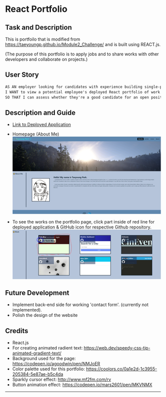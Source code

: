 # React Portfolio

## Task and Description

This is portfoilo that is modified from https://taeyoungp.github.io/Module2_Challenge/ and is built using REACT.js.

(The purpose of this portfolio is to apply jobs and to share works with other developers and collaborate on projects.)

## User Story

```md
AS AN employer looking for candidates with experience building single-page applications
I WANT to view a potential employee's deployed React portfolio of work samples
SO THAT I can assess whether they're a good candidate for an open position
```

## Description and Guide
* [Link to Deployed Application](https://taeyoungp.github.io/Portfolio_react/)

* Homepage (About Me)
    ![Main Page](./src/assets/about.png)

* To see the works on the portfolio page, click part inside of red line for deployed application & GitHub icon for respective Github repository. 
    ![Portfolio Works](./src/assets/project.png)

## Future Development
* Implement back-end side for working 'contact form'. (currently not implemented).
* Polish the design of the website

## Credits
* React.js
* For creating animated radient text: https://web.dev/speedy-css-tip-animated-gradient-text/
* Background used for the page: https://codepen.io/agoodwin/pen/NMJoER
* Color palette used for this portfolio: https://coolors.co/0a1e2d-1c3955-205384-5e87ae-b5c4da
* Sparkly cursor effect: http://www.mf2fm.com/rv
* Button animation effect: https://codepen.io/mars2601/pen/MKVNMX

- - -